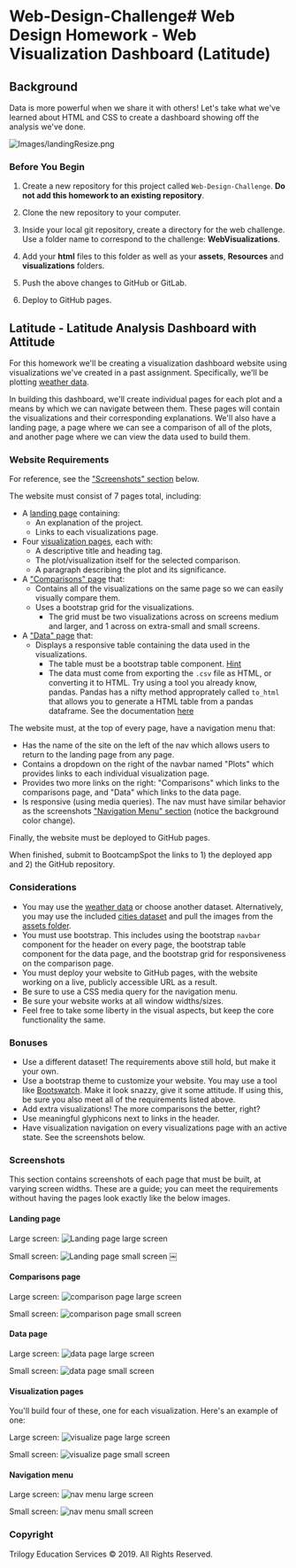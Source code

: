 # Web-Design-Challenge# Web Design Homework - Web Visualization Dashboard (Latitude)

## Background

Data is more powerful when we share it with others! Let's take what we've learned about HTML and CSS to create a dashboard showing off the analysis we've done.

![Images/landingResize.png](Images/landingResize.png)

### Before You Begin

1. Create a new repository for this project called `Web-Design-Challenge`. **Do not add this homework to an existing repository**.

2. Clone the new repository to your computer.

3. Inside your local git repository, create a directory for the web challenge. Use a folder name to correspond to the challenge: **WebVisualizations**.

4. Add your **html** files to this folder as well as your **assets**, **Resources** and **visualizations** folders.

5. Push the above changes to GitHub or GitLab.

6. Deploy to GitHub pages. 

## Latitude - Latitude Analysis Dashboard with Attitude

For this homework we'll be creating a visualization dashboard website using visualizations we've created in a past assignment. Specifically, we'll be plotting [weather data](Resources/cities.csv).

In building this dashboard, we'll create individual pages for each plot and a means by which we can navigate between them. These pages will contain the visualizations and their corresponding explanations. We'll also have a landing page, a page where we can see a comparison of all of the plots, and another page where we can view the data used to build them.

### Website Requirements

For reference, see the ["Screenshots" section](#screenshots) below.

The website must consist of 7 pages total, including:

* A [landing page](#landing-page) containing:
  * An explanation of the project.
  * Links to each visualizations page.
* Four [visualization pages](#visualization-pages), each with:
  * A descriptive title and heading tag.
  * The plot/visualization itself for the selected comparison.
  * A paragraph describing the plot and its significance.
* A ["Comparisons" page](#comparisons-page) that:
  * Contains all of the visualizations on the same page so we can easily visually compare them.
  * Uses a bootstrap grid for the visualizations.
    * The grid must be two visualizations across on screens medium and larger, and 1 across on extra-small and small screens.
* A ["Data" page](#data-page) that:
  * Displays a responsive table containing the data used in the visualizations.
    * The table must be a bootstrap table component. [Hint](https://getbootstrap.com/docs/4.3/content/tables/#responsive-tables)
    * The data must come from exporting the `.csv` file as HTML, or converting it to HTML. Try using a tool you already know, pandas. Pandas has a nifty method approprately called `to_html` that allows you to generate a HTML table from a pandas dataframe. See the documentation [here](https://pandas.pydata.org/pandas-docs/version/0.17.0/generated/pandas.DataFrame.to_html.html)

The website must, at the top of every page, have a navigation menu that:

* Has the name of the site on the left of the nav which allows users to return to the landing page from any page.
* Contains a dropdown on the right of the navbar named "Plots" which provides links to each individual visualization page.
* Provides two more links on the right: "Comparisons" which links to the comparisons page, and "Data" which links to the data page.
* Is responsive (using media queries). The nav must have similar behavior as the screenshots ["Navigation Menu" section](#navigation-menu) (notice the background color change).

Finally, the website must be deployed to GitHub pages.

When finished, submit to BootcampSpot the links to 1) the deployed app and 2) the GitHub repository.

### Considerations

* You may use the [weather data](Resources/cities.csv) or choose another dataset. Alternatively, you may use the included [cities dataset](Resources/cities.csv) and pull the images from the [assets folder](Resources/assets).
* You must use bootstrap. This includes using the bootstrap `navbar` component for the header on every page, the bootstrap table component for the data page, and the bootstrap grid for responsiveness on the comparison page.
* You must deploy your website to GitHub pages, with the website working on a live, publicly accessible URL as a result.
* Be sure to use a CSS media query for the navigation menu.
* Be sure your website works at all window widths/sizes.
* Feel free to take some liberty in the visual aspects, but keep the core functionality the same.

### Bonuses

* Use a different dataset! The requirements above still hold, but make it your own.
* Use a bootstrap theme to customize your website. You may use a tool like [Bootswatch](https://bootswatch.com/). Make it look snazzy, give it some attitude. If using this, be sure you also meet all of the requirements listed above.
* Add extra visualizations! The more comparisons the better, right?
* Use meaningful glyphicons next to links in the header.
* Have visualization navigation on every visualizations page with an active state. See the screenshots below.

### Screenshots

This section contains screenshots of each page that must be built, at varying screen widths. These are a guide; you can meet the requirements without having the pages look exactly like the below images.

#### Landing page

Large screen:
![Landing page large screen](Images/landing-lg.png)

Small screen:
![Landing page small screen](Images/landing-sm.png)
￼

#### Comparisons page

Large screen:
![comparison page large screen](Images/comparison-lg.png)

Small screen:
![comparison page small screen](Images/comparison-sm.png)

#### Data page

Large screen:
![data page large screen](Images/data-lg.png)

Small screen:
![data page small screen](Images/data-sm.png)

#### Visualization pages

You'll build four of these, one for each visualization. Here's an example of one:

Large screen:
![visualize page large screen](Images/visualize-lg.png)

Small screen:
![visualize page small screen](Images/visualize-sm.png)

#### Navigation menu

Large screen:
![nav menu large screen](Images/nav-lg.png)

Small screen:
![nav menu small screen](Images/nav-sm.png)

### Copyright

Trilogy Education Services © 2019. All Rights Reserved.
